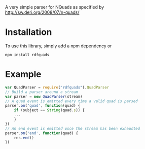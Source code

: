 A very simple parser for NQuads as specified by http://sw.deri.org/2008/07/n-quads/

Installation
============

To use this library, simply add a npm dependency or 

	npm install rdfquads

Example
=======

```javascript
var QuadParser = require("rdfquads").QuadParser
// Build a parser around a stream
var parser = new QuadParser(stream)
// A quad event is emitted every time a valid quad is parsed
parser.on('quad', function(quad) {
    if (subject == String(quad.s)) {
	...
    }
})
// An end event is emitted once the stream has been exhausted
parser.on('end', function(quad) {
    res.end()
})
```

